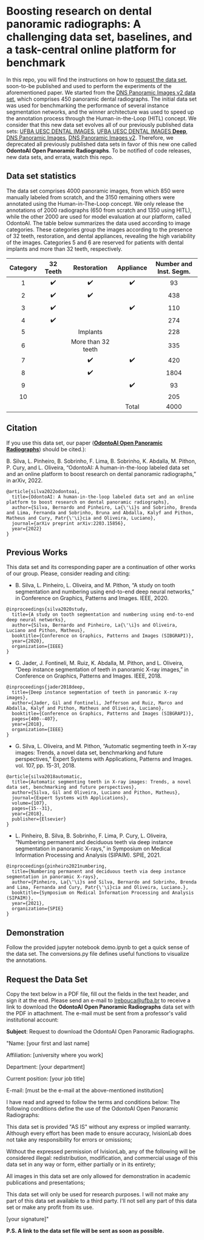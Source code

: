 # Boosting research on dental panoramic radiographs: A challenging data set, baselines, and a task-central online platform for benchmark
In this repo, you will find the instructions on how to [request the data set](#Request-the-Data-Set), soon-to-be published and used to perform the experiments of the aforementioned paper.
We started from the [DNS Panoramic Images v2 data set](https://github.com/IvisionLab/dns-panoramic-images-v2), which comprises 450 panoramic dental radiographs.
The initial data set was used for benchmarking the performance of several instance segmentation networks, and the winner architecture was used to speed up the annotation process through the Human-in-the-Loop (HITL) concept.
We consider that this new data set evolves all of our previously published data sets: [UFBA UESC DENTAL IMAGES](https://github.com/IvisionLab/dental-image), [UFBA UESC DENTAL IMAGES **Deep**](https://github.com/IvisionLab/deep-dental-image), [DNS Panoramic Images](https://github.com/IvisionLab/dns-panoramic-images), [DNS Panoramic Images v2](https://github.com/IvisionLab/dns-panoramic-images).
Therefore, we deprecated all previously published data sets in favor of this new one called **OdontoAI Open Panoramic Radiographs**.
To be notified of code releases, new data sets, and errata, watch this repo.

## Data set statistics
The data set comprises 4000 panoramic images, from which 850 were manually labeled from scratch, and the 3150 remaining others were annotated using the Human-in-The-Loop concept.
We only release the annotations of 2000 radiographs (650 from scratch and 1350 using HITL), while the other 2000 are used for model evaluation at our platform, called OdontoAI.
The table below summarizes the data used according to image categories.
These categories group the images according to the presence of 32 teeth, restoration, and dental appliances, revealing the high variability of the images.
Categories 5 and 6 are reserved for patients with dental implants and more than 32 teeth, respectively.

| Category |      32 Teeth      |     Restoration    |      Appliance     | Number and Inst. Segm. |
|:--------:|:------------------:|:------------------:|:------------------:|:----------------------:|
|     1    | :heavy_check_mark: | :heavy_check_mark: | :heavy_check_mark: |            93          |
|     2    | :heavy_check_mark: | :heavy_check_mark: |                    |           438          |
|     3    | :heavy_check_mark: |                    | :heavy_check_mark: |           110          |
|     4    | :heavy_check_mark: |                    |                    |           274          |
|     5    |                    |      Implants      |                    |           228          |
|     6    |                    | More than 32 teeth |                    |           335          |
|     7    |                    | :heavy_check_mark: | :heavy_check_mark: |           420          |
|     8    |                    | :heavy_check_mark: |                    |          1804          |
|     9    |                    |                    | :heavy_check_mark: |            93          |
|    10    |                    |                    |                    |           205          |
|          |                    |                    |        Total       |          4000          |

## Citation
If you use this data set, our paper (**[OdontoAI Open Panoramic Radiographs](https://https://arxiv.org/abs/2203.15856)**) should be cited.):

B. Silva, L. Pinheiro, B. Sobrinho, F. Lima, B. Sobrinho, K. Abdalla, M. Pithon, P. Cury, and L. Oliveira, “OdontoAI: A human-in-the-loop labeled data set and an online platform to boost research on dental panoramic radiographs,” in arXiv, 2022.

```
@article{silva2022odontoai,
  title={OdontoAI: A human-in-the-loop labeled data set and an online platform to boost research on dental panoramic radiographs},
  author={Silva, Bernardo and Pinheiro, La{\'\i}s and Sobrinho, Brenda and Lima, Fernanda and Sobrinho, Bruna and Abdalla, Kalyf and Pithon, Matheus and Cury, Patr{\'\i}cia and Oliveira, Luciano},
  journal={arXiv preprint arXiv:2203.15856},
  year={2022}
}
```

## Previous Works
This data set and its corresponding paper are a continuation of other works of our group.
Please, consider reading and citing:

- B. Silva, L. Pinheiro, L. Oliveira, and M. Pithon, “A study on tooth segmentation and numbering using end-to-end deep neural networks,” in Conference on Graphics, Patterns and Images. IEEE, 2020.

```
@inproceedings{silva2020study,
  title={A study on tooth segmentation and numbering using end-to-end deep neural networks},
  author={Silva, Bernardo and Pinheiro, La{\'\i}s and Oliveira, Luciano and Pithon, Matheus},
  booktitle={Conference on Graphics, Patterns and Images (SIBGRAPI)},
  year={2020},
  organization={IEEE}
}
```

- G. Jader, J. Fontineli, M. Ruiz, K. Abdalla, M. Pithon, and L. Oliveira, “Deep instance segmentation of teeth in panoramic X-ray images,” in Conference on Graphics, Patterns and Images. IEEE, 2018.
```
@inproceedings{jader2018deep,
  title={Deep instance segmentation of teeth in panoramic X-ray images},
  author={Jader, Gil and Fontineli, Jefferson and Ruiz, Marco and Abdalla, Kalyf and Pithon, Matheus and Oliveira, Luciano},
  booktitle={Conference on Graphics, Patterns and Images (SIBGRAPI)},
  pages={400--407},
  year={2018},
  organization={IEEE}
}
```

- G. Silva, L. Oliveira, and M. Pithon, “Automatic segmenting teeth in X-ray images: Trends, a novel data set, benchmarking and future perspectives,” Expert Systems with Applications, Patterns and Images. vol. 107, pp. 15-31, 2018.
```
@article{silva2018automatic,
  title={Automatic segmenting teeth in X-ray images: Trends, a novel data set, benchmarking and future perspectives},
  author={Silva, Gil and Oliveira, Luciano and Pithon, Matheus},
  journal={Expert Systems with Applications},
  volume={107},
  pages={15--31},
  year={2018},
  publisher={Elsevier}
}
```

- L. Pinheiro, B. Silva, B. Sobrinho, F. Lima, P. Cury, L. Oliveira, “Numbering permanent and deciduous teeth via deep instance segmentation in panoramic X-rays,” in Symposium on Medical Information Processing and Analysis (SIPAIM). SPIE, 2021.
```
@inproceedings{pinheiro2021numbering,
  title={Numbering permanent and deciduous teeth via deep instance segmentation in panoramic X-rays},
  author={Pinheiro, La{\'\i}s and Silva, Bernardo and Sobrinho, Brenda and Lima, Fernanda and Cury, Patr{\'\i}cia and Oliveira, Luciano.},
  booktitle={Symposium on Medical Information Processing and Analysis (SIPAIM)},
  year={2021},
  organization={SPIE}
}
```

## Demonstration
Follow the provided jupyter notebook demo.ipynb to get a quick sense of the data set.
The conversions.py file defines useful functions to visualize the annotations.

## Request the Data Set
Copy the text below in a PDF file, fill out the fields in the text header, and sign it at the end. Please send an e-mail to lrebouca@ufba.br to receive a link to download the **OdontoAI Open Panoramic Radiographs** data set with the PDF in attachment. The e-mail must be sent from a professor's valid institutional account:


**Subject**: Request to download the OdontoAI Open Panoramic Radiographs.

"Name: [your first and last name]

Affiliation: [university where you work]

Department: [your department]

Current position: [your job title]

E-mail: [must be the e-mail at the above-mentioned institution]

I have read and agreed to follow the terms and conditions below: The following conditions define the use of the OdontoAI Open Panoramic Radiographs:

This data set is provided "AS IS" without any express or implied warranty. Although every effort has been made to ensure accuracy, IvisionLab does not take any responsibility for errors or omissions;

Without the expressed permission of IvisionLab, any of the following will be considered illegal: redistribution, modification, and commercial usage of this data set in any way or form, either partially or in its entirety;

All images in this data set are only allowed for demonstration in academic publications and presentations;

This data set will only be used for research purposes. I will not make any part of this data set available to a third party. I'll not sell any part of this data set or make any profit from its use.

[your signature]"  

**P.S. A link to the data set file will be sent as soon as possible.**
